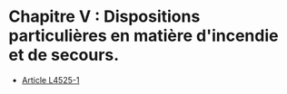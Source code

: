 # Chapitre V : Dispositions particulières en matière d'incendie et de secours.

* [Article L4525-1](./LEGIARTI000006903256.md)
